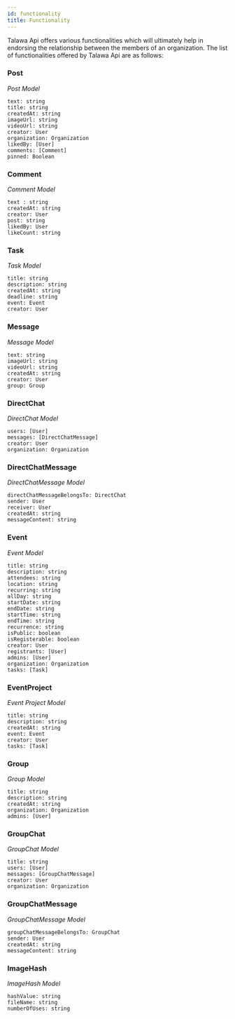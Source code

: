 ```yaml
---
id: functionality
title: Functionality
---
```



Talawa Api offers various functionalities which will ultimately help in endorsing the relationship between the members of an organization. The list of functionalities offered by Talawa Api are as follows:

### Post

_Post Model_

    text: string
    title: string
    createdAt: string
    imageUrl: string
    videoUrl: string
    creator: User
    organization: Organization
    likedBy: [User]
    comments: [Comment]
    pinned: Boolean

### Comment

_Comment Model_

    text : string
    createdAt: string
    creator: User
    post: string
    likedBy: User
    likeCount: string

### Task

_Task Model_

    title: string
    description: string
    createdAt: string
    deadline: string
    event: Event
    creator: User

### Message

_Message Model_

    text: string
    imageUrl: string
    videoUrl: string
    createdAt: string
    creator: User
    group: Group

### DirectChat

_DirectChat Model_

    users: [User]
    messages: [DirectChatMessage]
    creator: User
    organization: Organization

### DirectChatMessage

_DirectChatMessage Model_

    directChatMessageBelongsTo: DirectChat
    sender: User
    receiver: User
    createdAt: string
    messageContent: string

### Event

_Event Model_

    title: string
    description: string
    attendees: string
    location: string
    recurring: string
    allDay: string
    startDate: string
    endDate: string
    startTime: string
    endTime: string
    recurrence: string
    isPublic: boolean
    isRegisterable: boolean
    creator: User
    registrants: [User]
    admins: [User]
    organization: Organization
    tasks: [Task]

### EventProject

_Event Project Model_

    title: string
    description: string
    createdAt: string
    event: Event
    creator: User
    tasks: [Task]

### Group

_Group Model_

    title: string
    description: string
    createdAt: string
    organization: Organization
    admins: [User]

### GroupChat

_GroupChat Model_

    title: string
    users: [User]
    messages: [GroupChatMessage]
    creator: User
    organization: Organization

### GroupChatMessage

_GroupChatMessage Model_

    groupChatMessageBelongsTo: GroupChat
    sender: User
    createdAt: string
    messageContent: string

### ImageHash

_ImageHash Model_

    hashValue: string
    fileName: string
    numberOfUses: string
